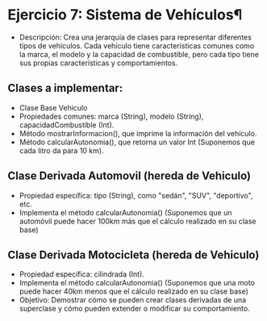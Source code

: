 # Ejercicio 7: Sistema de Vehículos¶
- Descripción: Crea una jerarquía de clases para representar diferentes tipos de vehículos. Cada vehículo tiene características comunes como la marca, el modelo y la capacidad de combustible, pero cada tipo tiene sus propias características y comportamientos.

## Clases a implementar:

- Clase Base Vehiculo
- Propiedades comunes: marca (String), modelo (String), capacidadCombustible (Int).
- Método mostrarInformacion(), que imprime la información del vehículo.
- Método calcularAutonomia(), que retorna un valor Int (Suponemos que cada litro da para 10 km).

## Clase Derivada Automovil (hereda de Vehiculo)

- Propiedad específica: tipo (String), como "sedán", "SUV", "deportivo", etc.
- Implementa el método calcularAutonomia() (Suponemos que un automóvil puede hacer 100km más que el cálculo realizado en su clase base)

## Clase Derivada Motocicleta (hereda de Vehiculo)

- Propiedad específica: cilindrada (Int).
- Implementa el método calcularAutonomia() (Suponemos que una moto puede hacer 40km menos que el cálculo realizado en su clase base)
- Objetivo: Demostrar cómo se pueden crear clases derivadas de una superclase y cómo pueden extender o modificar su comportamiento.

